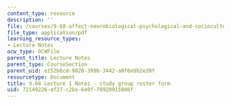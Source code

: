 ```yaml
---
content_type: resource
description: ''
file: /courses/9-68-affect-neurobiological-psychological-and-sociocultural-counterparts-of-feelings-spring-2013/72149226af27c2be6e0f789209150d6f_MIT9_68S13_std_rst_fm_L1.pdf
file_type: application/pdf
learning_resource_types:
- Lecture Notes
ocw_type: OCWFile
parent_title: Lecture Notes
parent_type: CourseSection
parent_uid: e152b6cd-9020-399b-3442-a0f6e8b2e20f
resourcetype: Document
title: 9.68 Lecture 1 Notes - study group roster form
uid: 72149226-af27-c2be-6e0f-789209150d6f
---
```

